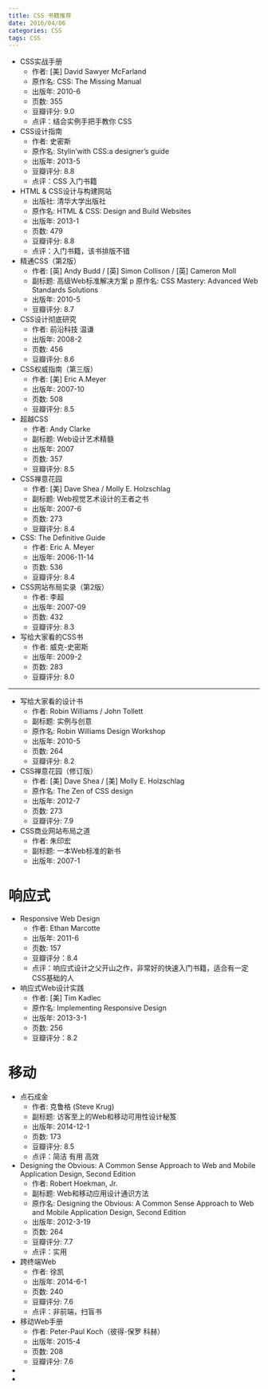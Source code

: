 ```yaml
---
title: CSS 书籍推荐
date: 2016/04/06
categories: CSS
tags: CSS
---
```


- CSS实战手册
    - 作者: [美] David Sawyer McFarland
    - 原作名: CSS: The Missing Manual
    - 出版年: 2010-6
    - 页数: 355
    - 豆瓣评分: 9.0
    - 点评：结合实例手把手教你 CSS
- CSS设计指南
    - 作者: 史密斯
    - 原作名: Stylin’with CSS:a designer’s guide
    - 出版年: 2013-5
    - 豆瓣评分: 8.8
    - 点评：CSS 入门书籍
- HTML & CSS设计与构建网站
    - 出版社: 清华大学出版社
    - 原作名: HTML & CSS: Design and Build Websites
    - 出版年: 2013-1
    - 页数: 479
    - 豆瓣评分: 8.8
    - 点评：入门书籍，该书排版不错
- 精通CSS（第2版）
    - 作者: [英] Andy Budd / [英] Simon Collison / [英] Cameron Moll
    - 副标题: 高级Web标准解决方案
    p 原作名: CSS Mastery: Advanced Web Standards Solutions
    - 出版年: 2010-5
    - 豆瓣评分: 8.7
- CSS设计彻底研究
    - 作者: 前沿科技 温谦
    - 出版年: 2008-2
    - 页数: 456
    - 豆瓣评分: 8.6
- CSS权威指南（第三版）
    - 作者: [美] Eric A.Meyer
    - 出版年: 2007-10
    - 页数: 508
    - 豆瓣评分: 8.5
- 超越CSS
    - 作者: Andy Clarke
    - 副标题: Web设计艺术精髓
    - 出版年: 2007
    - 页数: 357
    - 豆瓣评分: 8.5
- CSS禅意花园
    - 作者: [美] Dave Shea / Molly E. Holzschlag
    - 副标题: Web视觉艺术设计的王者之书
    - 出版年: 2007-6
    - 页数: 273
    - 豆瓣评分: 8.4
- CSS: The Definitive Guide
    - 作者: Eric A. Meyer
    - 出版年: 2006-11-14
    - 页数: 536
    - 豆瓣评分: 8.4
- CSS网站布局实录（第2版）
    - 作者: 李超
    - 出版年: 2007-09
    - 页数: 432
    - 豆瓣评分: 8.3
- 写给大家看的CSS书
    - 作者: 威克-史密斯
    - 出版年: 2009-2
    - 页数: 283
    - 豆瓣评分: 8.0

---

- 写给大家看的设计书
    - 作者: Robin Williams / John Tollett
    - 副标题: 实例与创意
    - 原作名: Robin Williams Design Workshop
    - 出版年: 2010-5
    - 页数: 264
    - 豆瓣评分: 8.2
- CSS禅意花园（修订版）
    - 作者: [美] Dave Shea / [美] Molly E. Holzschlag
    - 原作名: The Zen of CSS design
    - 出版年: 2012-7
    - 页数: 273
    - 豆瓣评分: 7.9
- CSS商业网站布局之道
    - 作者: 朱印宏
    - 副标题: 一本Web标准的新书
    - 出版年: 2007-1

# 响应式
- Responsive Web Design
  - 作者: Ethan Marcotte
  - 出版年: 2011-6
  - 页数: 157
  - 豆瓣评分：8.4
  - 点评：响应式设计之父开山之作，非常好的快速入门书籍，适合有一定CSS基础的人
- 响应式Web设计实践
  - 作者: [美] Tim Kadlec
  - 原作名: Implementing Responsive Design
  - 出版年: 2013-3-1
  - 页数: 256
  - 豆瓣评分：8.2

# 移动
- 点石成金
    - 作者: 克鲁格 (Steve Krug)
    - 副标题: 访客至上的Web和移动可用性设计秘笈
    - 出版年: 2014-12-1
    - 页数: 173
    - 豆瓣评分: 8.5
    - 点评：简洁 有用 高效
- Designing the Obvious: A Common Sense Approach to Web and Mobile Application Design, Second Edition
    - 作者: Robert Hoekman, Jr.
    - 副标题: Web和移动应用设计通识方法
    - 原作名: Designing the Obvious: A Common Sense Approach to Web and Mobile Application Design, Second Edition
    - 出版年: 2012-3-19
    - 页数: 264
    - 豆瓣评分: 7.7
    - 点评：实用
- 跨终端Web
    - 作者: 徐凯
    - 出版年: 2014-6-1
    - 页数: 240
    - 豆瓣评分: 7.6
    - 点评：非前端，扫盲书
- 移动Web手册
    - 作者: Peter-Paul Koch（彼得-保罗 科赫）
    - 出版年: 2015-4
    - 页数: 208
    - 豆瓣评分: 7.6
-
-
